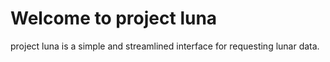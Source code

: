 # Welcome to  project luna

project luna is a simple and streamlined interface for requesting lunar data.

